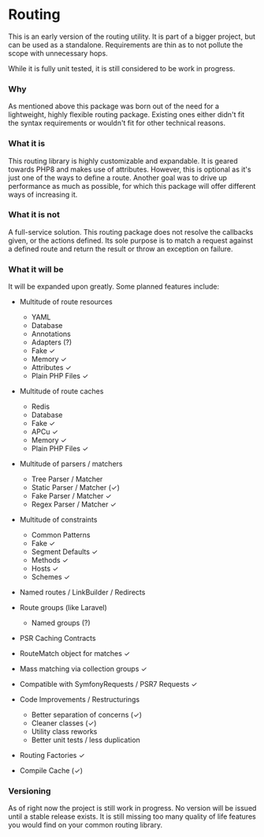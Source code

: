 # Routing

This is an early version of the routing utility.
It is part of a bigger project, but can be used as a 
standalone. Requirements are thin as to not pollute
the scope with unnecessary hops.

While it is fully unit tested, it is still considered
to be work in progress.

### Why
As mentioned above this package was born out of the
need for a lightweight, highly flexible routing
package. Existing ones either didn't fit the syntax
requirements or wouldn't fit for other technical
reasons.

### What it is
This routing library is highly customizable and
expandable. It is geared towards PHP8 and makes use
of attributes. However, this is optional as it's 
just one of the ways to define a route. Another goal
was to drive up performance as much as possible,
for which this package will offer different ways of
increasing it.

### What it is not
A full-service solution. This routing package does
not resolve the callbacks given, or the actions defined.
Its sole purpose is to match a request against a defined
route and return the result or throw an exception on
failure.

### What it will be
It will be expanded upon greatly. Some planned features
include:

- Multitude of route resources
    - YAML
    - Database
    - Annotations
    - Adapters (?)
    - Fake &check;
    - Memory &check;
    - Attributes &check;
    - Plain PHP Files &check;
    
- Multitude of route caches
    - Redis
    - Database
    - Fake &check;
    - APCu &check;
    - Memory &check;
    - Plain PHP Files &check;
    
- Multitude of parsers / matchers
    - Tree Parser / Matcher
    - Static Parser / Matcher (&check;)
    - Fake Parser / Matcher &check;
    - Regex Parser / Matcher &check;
    
- Multitude of constraints
    - Common Patterns
    - Fake &check;
    - Segment Defaults &check;
    - Methods &check;
    - Hosts &check;
    - Schemes &check;

- Named routes / LinkBuilder / Redirects
- Route groups (like Laravel)
    - Named groups (?)
    
- PSR Caching Contracts
- RouteMatch object for matches &check;
- Mass matching via collection groups &check;
- Compatible with SymfonyRequests / PSR7 Requests &check;
- Code Improvements / Restructurings
    - Better separation of concerns (&check;)
    - Cleaner classes (&check;)
    - Utility class reworks
    - Better unit tests / less duplication
    
- Routing Factories &check;
- Compile Cache (&check;)


### Versioning
As of right now the project is still work in progress.
No version will be issued until a stable release 
exists. It is still missing too many quality of life
features you would find on your common routing library.

